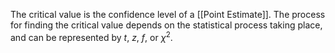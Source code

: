 The critical value is the confidence level of a [[Point Estimate]]. The process for finding the critical value depends on the statistical process taking place, and can be represented by $t$, $z$, $f$, or $\chi^2$.